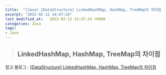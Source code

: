 ```yaml
---
title:  "[Java] [DataStructure] LinkedHashMap, HashMap, TreeMap의 차이점 "
excerpt: "2022-02-12 14:47:24"
last_modified_at:   2022-02-12 14:47:24 +0900
categories: Java
tags:
- Java
---
```


>## LinkedHashMap, HashMap, TreeMap의 차이점  



참고 블로그 : [[DataStructure] LinkedHashMap, HashMap, TreeMap의 차이점](https://velog.io/@jaeyunn_15/DataStructure-LinkedHashMap-HashMap-TreeMap%EC%9D%98-%EC%B0%A8%EC%9D%B4%EC%A0%90)   
